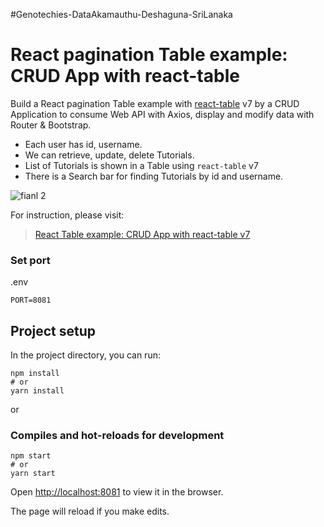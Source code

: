 #Genotechies-DataAkamauthu-Deshaguna-SriLanaka
# React pagination Table example: CRUD App with react-table

Build a React pagination Table example with [react-table](https://github.com/tannerlinsley/react-table) v7 by a CRUD Application to consume Web API with Axios, display and modify data with Router & Bootstrap.
- Each user has id, username.
- We can retrieve, update, delete Tutorials.
- List of Tutorials is shown in a Table using `react-table` v7
- There is a Search bar for finding Tutorials by id and username.


![fianl 2](https://user-images.githubusercontent.com/64302398/148013434-a21adecc-83fa-4622-954d-c3e3ad4014d2.png)

For instruction, please visit:
> [React Table example: CRUD App with react-table v7](https://bezkoder.com/react-table-example-hooks-crud/)



### Set port
.env
```
PORT=8081
```

## Project setup

In the project directory, you can run:

```
npm install
# or
yarn install
```

or

### Compiles and hot-reloads for development

```
npm start
# or
yarn start
```

Open [http://localhost:8081](http://localhost:8081) to view it in the browser.

The page will reload if you make edits.

